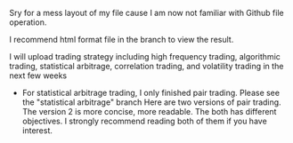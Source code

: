 Sry for a mess layout of my file cause I am now not familiar with Github file operation.


I recommend html format file in the branch to view the result.  

I will upload trading strategy including high frequency trading, algorithmic trading, statistical arbitrage, correlation trading, and volatility trading in the next few weeks

- For statistical arbitrage trading, I only finished pair trading. Please see the "statistical arbitrage" branch
  Here are two versions of pair trading. The version 2 is more concise, more readable. The both has different objectives. I strongly         recommend reading both of them if you have interest.
